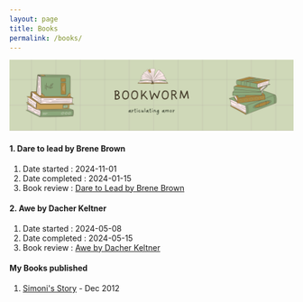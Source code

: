 ```yaml
---
layout: page
title: Books
permalink: /books/
---
```

<img src="/assets/bookworm/header.png">

#### 1. Dare to lead by Brene Brown
1. Date started : 2024-11-01
2. Date completed : 2024-01-15
3. Book review : [Dare to Lead by Brene Brown](https://samratkar.github.io/2024/12/15/vulnerability.html)

#### 2. Awe by Dacher Keltner
1. Date started : 2024-05-08
2. Date completed : 2024-05-15
3. Book review : [Awe by Dacher Keltner](https://samratkar.github.io/2025/05/09/Awe.html)
 
#### My Books published

1. [Simoni's Story](https://www.amazon.in/Simonis-Story-Samrat-Kar-ebook/dp/B00AK3G8AS/) - Dec 2012